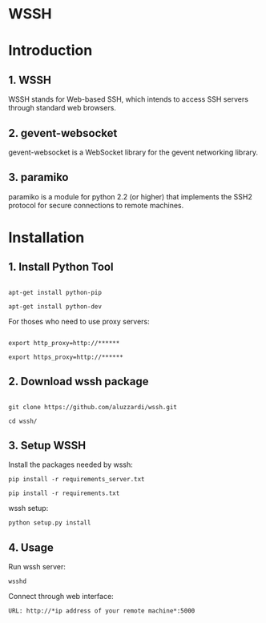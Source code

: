 # WSSH

# Introduction

## 1. WSSH

WSSH stands for Web-based SSH, which intends to access SSH servers through standard web browsers.

## 2. gevent-websocket

gevent-websocket is a WebSocket library for the gevent networking library.

## 3. paramiko 
paramiko is a module for python 2.2 (or higher) that implements the SSH2 protocol for secure connections to remote machines.

# Installation

## 1. Install Python Tool 

```

apt-get install python-pip

apt-get install python-dev

```

For thoses who need to use proxy servers:

```

export http_proxy=http://******

export https_proxy=http://******

```

## 2. Download wssh package

```

git clone https://github.com/aluzzardi/wssh.git

cd wssh/

```
## 3. Setup WSSH

Install the packages needed by wssh:

```
pip install -r requirements_server.txt

pip install -r requirements.txt

```

wssh setup:

```
python setup.py install

```

## 4. Usage

Run wssh server:

```
wsshd

```
Connect through web interface:

```
URL: http://*ip address of your remote machine*:5000

```










